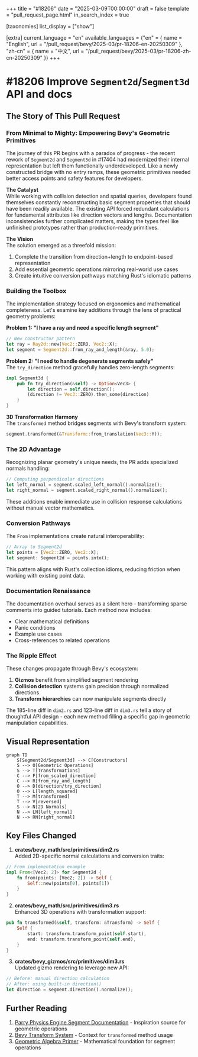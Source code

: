 +++
title = "#18206"
date = "2025-03-09T00:00:00"
draft = false
template = "pull_request_page.html"
in_search_index = true

[taxonomies]
list_display = ["show"]

[extra]
current_language = "en"
available_languages = {"en" = { name = "English", url = "/pull_request/bevy/2025-03/pr-18206-en-20250309" }, "zh-cn" = { name = "中文", url = "/pull_request/bevy/2025-03/pr-18206-zh-cn-20250309" }}
+++

# #18206 Improve `Segment2d`/`Segment3d` API and docs

## The Story of This Pull Request

### From Minimal to Mighty: Empowering Bevy's Geometric Primitives

The journey of this PR begins with a paradox of progress - the recent rework of `Segment2d` and `Segment3d` in #17404 had modernized their internal representation but left them functionally underdeveloped. Like a newly constructed bridge with no entry ramps, these geometric primitives needed better access points and safety features for developers.

**The Catalyst**  
While working with collision detection and spatial queries, developers found themselves constantly reconstructing basic segment properties that should have been readily available. The existing API forced redundant calculations for fundamental attributes like direction vectors and lengths. Documentation inconsistencies further complicated matters, making the types feel like unfinished prototypes rather than production-ready primitives.

**The Vision**  
The solution emerged as a threefold mission:
1. Complete the transition from direction+length to endpoint-based representation
2. Add essential geometric operations mirroring real-world use cases
3. Create intuitive conversion pathways matching Rust's idiomatic patterns

### Building the Toolbox

The implementation strategy focused on ergonomics and mathematical completeness. Let's examine key additions through the lens of practical geometry problems:

**Problem 1: "I have a ray and need a specific length segment"**  
```rust
// New constructor pattern
let ray = Ray2d::new(Vec2::ZERO, Vec2::X);
let segment = Segment2d::from_ray_and_length(&ray, 5.0);
```

**Problem 2: "I need to handle degenerate segments safely"**  
The `try_direction` method gracefully handles zero-length segments:
```rust
impl Segment3d {
    pub fn try_direction(&self) -> Option<Vec3> {
        let direction = self.direction();
        (direction != Vec3::ZERO).then_some(direction)
    }
}
```

**3D Transformation Harmony**  
The `transformed` method bridges segments with Bevy's transform system:
```rust
segment.transformed(&Transform::from_translation(Vec3::Y));
```

### The 2D Advantage

Recognizing planar geometry's unique needs, the PR adds specialized normals handling:
```rust
// Computing perpendicular directions
let left_normal = segment.scaled_left_normal().normalize();
let right_normal = segment.scaled_right_normal().normalize();
```

These additions enable immediate use in collision response calculations without manual vector mathematics.

### Conversion Pathways

The `From` implementations create natural interoperability:
```rust
// Array to Segment2d
let points = [Vec2::ZERO, Vec2::X];
let segment: Segment2d = points.into();
```

This pattern aligns with Rust's collection idioms, reducing friction when working with existing point data.

### Documentation Renaissance

The documentation overhaul serves as a silent hero - transforming sparse comments into guided tutorials. Each method now includes:
- Clear mathematical definitions
- Panic conditions
- Example use cases
- Cross-references to related operations

### The Ripple Effect

These changes propagate through Bevy's ecosystem:
1. **Gizmos** benefit from simplified segment rendering
2. **Collision detection** systems gain precision through normalized directions
3. **Transform hierarchies** can now manipulate segments directly

The 185-line diff in `dim2.rs` and 123-line diff in `dim3.rs` tell a story of thoughtful API design - each new method filling a specific gap in geometric manipulation capabilities.

## Visual Representation

```mermaid
graph TD
    S[Segment2d/Segment3d] --> C[Constructors]
    S --> O[Geometric Operations]
    S --> T[Transformations]
    C --> F[from_scaled_direction]
    C --> R[from_ray_and_length]
    O --> D[direction/try_direction]
    O --> L[length_squared]
    T --> M[transformed]
    T --> V[reversed]
    S --> N[2D Normals]
    N --> LN[left_normal]
    N --> RN[right_normal]
```

## Key Files Changed

1. **crates/bevy_math/src/primitives/dim2.rs**  
Added 2D-specific normal calculations and conversion traits:
```rust
// From implementation example
impl From<[Vec2; 2]> for Segment2d {
    fn from(points: [Vec2; 2]) -> Self {
        Self::new(points[0], points[1])
    }
}
```

2. **crates/bevy_math/src/primitives/dim3.rs**  
Enhanced 3D operations with transformation support:
```rust
pub fn transformed(&self, transform: &Transform) -> Self {
    Self {
        start: transform.transform_point(self.start),
        end: transform.transform_point(self.end),
    }
}
```

3. **crates/bevy_gizmos/src/primitives/dim3.rs**  
Updated gizmo rendering to leverage new API:
```rust
// Before: manual direction calculation
// After: using built-in direction()
let direction = segment.direction().normalize();
```

## Further Reading

1. [Parry Physics Engine Segment Documentation](https://docs.rs/parry2d/latest/parry2d/shape/struct.Segment.html) - Inspiration source for geometric operations
2. [Bevy Transform System](https://bevyengine.org/learn/book/getting-started/transforms/) - Context for `transformed` method usage
3. [Geometric Algebra Primer](https://arxiv.org/abs/1205.5935) - Mathematical foundation for segment operations
